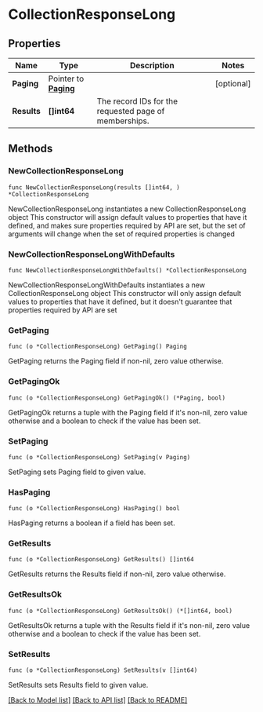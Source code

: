 # CollectionResponseLong

## Properties

Name | Type | Description | Notes
------------ | ------------- | ------------- | -------------
**Paging** | Pointer to [**Paging**](Paging.md) |  | [optional] 
**Results** | **[]int64** | The record IDs for the requested page of memberships. | 

## Methods

### NewCollectionResponseLong

`func NewCollectionResponseLong(results []int64, ) *CollectionResponseLong`

NewCollectionResponseLong instantiates a new CollectionResponseLong object
This constructor will assign default values to properties that have it defined,
and makes sure properties required by API are set, but the set of arguments
will change when the set of required properties is changed

### NewCollectionResponseLongWithDefaults

`func NewCollectionResponseLongWithDefaults() *CollectionResponseLong`

NewCollectionResponseLongWithDefaults instantiates a new CollectionResponseLong object
This constructor will only assign default values to properties that have it defined,
but it doesn't guarantee that properties required by API are set

### GetPaging

`func (o *CollectionResponseLong) GetPaging() Paging`

GetPaging returns the Paging field if non-nil, zero value otherwise.

### GetPagingOk

`func (o *CollectionResponseLong) GetPagingOk() (*Paging, bool)`

GetPagingOk returns a tuple with the Paging field if it's non-nil, zero value otherwise
and a boolean to check if the value has been set.

### SetPaging

`func (o *CollectionResponseLong) SetPaging(v Paging)`

SetPaging sets Paging field to given value.

### HasPaging

`func (o *CollectionResponseLong) HasPaging() bool`

HasPaging returns a boolean if a field has been set.

### GetResults

`func (o *CollectionResponseLong) GetResults() []int64`

GetResults returns the Results field if non-nil, zero value otherwise.

### GetResultsOk

`func (o *CollectionResponseLong) GetResultsOk() (*[]int64, bool)`

GetResultsOk returns a tuple with the Results field if it's non-nil, zero value otherwise
and a boolean to check if the value has been set.

### SetResults

`func (o *CollectionResponseLong) SetResults(v []int64)`

SetResults sets Results field to given value.



[[Back to Model list]](../README.md#documentation-for-models) [[Back to API list]](../README.md#documentation-for-api-endpoints) [[Back to README]](../README.md)


